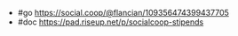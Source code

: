 - #go https://social.coop/@flancian/109356474399437705
- #doc https://pad.riseup.net/p/socialcoop-stipends
